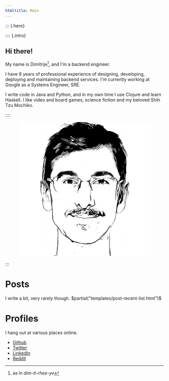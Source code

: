 ```yaml
---
htmltitle: Main
---
```


<section id="hi">

::: {.hero}

:::: {.intro}

# Hi there!

My name is Dimitrije[^1], and I'm a backend engineer.

I have 8 years of professional experience of designing, developing, deploying
and maintaining backend services. I'm currently working at Google as a Systems
Engineer, SRE.

I write code in Java and Python, and in my own time I use Clojure and learn
Haskell. I like video and board games, science fiction and my beloved Shih Tzu
Mochiko.

::::

<figure><img src="/images/portrait-transparent.png" alt="Pencil drawing of my face"></figure>

:::

</section>

# Posts

I write a bit, very rarely though.
$partial("templates/post-recent-list.html")$

# Profiles

I hang out at various places online.

- [Github](https://github.com/dimitrijer)
- [Twitter](https://twitter.com/dradojevic)
- [LinkedIn](https://www.linkedin.com/in/dimitrijer/)
- [Reddit](https://www.reddit.com/user/dimitrijer89)

[^1]: as in _dim-it-rhee-ye_
